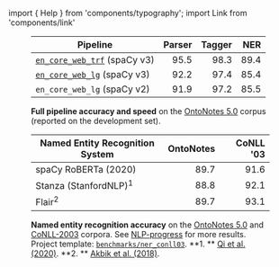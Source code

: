 import { Help } from 'components/typography'; import Link from 'components/link'

<figure>

| Pipeline                                                   | Parser | Tagger |  NER |
| ---------------------------------------------------------- | -----: | -----: | ---: |
| [`en_core_web_trf`](/models/en#en_core_web_trf) (spaCy v3) |   95.5 |   98.3 | 89.4 |
| [`en_core_web_lg`](/models/en#en_core_web_lg) (spaCy v3)   |   92.2 |   97.4 | 85.4 |
| `en_core_web_lg` (spaCy v2)                                |   91.9 |   97.2 | 85.5 |

<figcaption class="caption">

**Full pipeline accuracy and speed** on the
[OntoNotes 5.0](https://catalog.ldc.upenn.edu/LDC2013T19) corpus (reported on
the development set).

</figcaption>

</figure>

<figure>

| Named Entity Recognition System  | OntoNotes | CoNLL '03 |
| -------------------------------- | --------: | --------: |
| spaCy RoBERTa (2020)             |      89.7 |      91.6 |
| Stanza (StanfordNLP)<sup>1</sup> |      88.8 |      92.1 |
| Flair<sup>2</sup>                |      89.7 |      93.1 |

<figcaption class="caption">

**Named entity recognition accuracy** on the
[OntoNotes 5.0](https://catalog.ldc.upenn.edu/LDC2013T19) and
[CoNLL-2003](https://www.aclweb.org/anthology/W03-0419.pdf) corpora. See
[NLP-progress](http://nlpprogress.com/english/named_entity_recognition.html) for
more results. Project template:
[`benchmarks/ner_conll03`](%%GITHUB_PROJECTS/benchmarks/ner_conll03). **1. **
[Qi et al. (2020)](https://arxiv.org/pdf/2003.07082.pdf). **2. **
[Akbik et al. (2018)](https://www.aclweb.org/anthology/C18-1139/).

</figcaption>

</figure>
